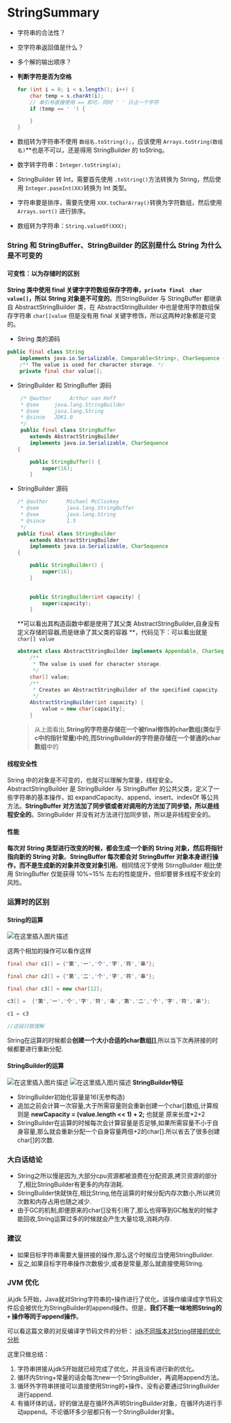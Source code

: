 

# StringSummary

- 字符串的合法性？
- 空字符串返回值是什么？
- 多个解的输出顺序？



- **判断字符是否为空格**

    ```java
    for (int i = 0; i < s.length(); i++) {
        char temp = s.charAt(i);
        // 单引号直接使用 == 即可，同时 ' ' 只占一个字符
        if (temp == ' ') {
    
        } 
    }
    ```

    

- 数组转为字符串不使用 `数组名.toString();`，应该使用 `Arrays.toString(数组名)`**也是不可以，还是得用 StringBuilder 的 toString。

- 数字转字符串：`Integer.toString(a);`
- StringBuilder 转 Int，需要首先使用 `.toString()`方法转换为 String，然后使用 `Integer.paseInt(XX)`转换为 Int 类型。
- 字符串要是排序，需要先使用 `XXX.toCharArray()`转换为字符数组，然后使用 `Arrays.sort()` 进行排序。

- 数组转为字符串：`String.valueOf(XXX);`





### String 和 StringBuffer、StringBuilder 的区别是什么 String 为什么是不可变的

#### 可变性：以为存储时的区别

  **String 类中使用 final 关键字字符数组保存字符串，`private final　char　value[]`，所以 String 对象是不可变的**。而StringBuilder 与 StringBuffer 都继承自 AbstractStringBuilder 类，在 AbstractStringBuilder 中也是使用字符数组保存字符串 `char[]value` 但是没有用 final 关键字修饰，所以这两种对象都是可变的。

- String 类的源码

```java
public final class String
    implements java.io.Serializable, Comparable<String>, CharSequence {
    /** The value is used for character storage. */
    private final char value[];
```

- StringBuilder 和 StringBuffer 源码

    ```java
     /* @author      Arthur van Hoff
     * @see     java.lang.StringBuilder
     * @see     java.lang.String
     * @since   JDK1.0
     */
     public final class StringBuffer
        extends AbstractStringBuilder
        implements java.io.Serializable, CharSequence
    {
    
        public StringBuffer() {
            super(16);
        }
    ```

- StringBuilder 源码

    ```java
    /* @author      Michael McCloskey
     * @see         java.lang.StringBuffer
     * @see         java.lang.String
     * @since       1.5
     */
    public final class StringBuilder
        extends AbstractStringBuilder
        implements java.io.Serializable, CharSequence
    {
    
        public StringBuilder() {
            super(16);
        }
    
       
        public StringBuilder(int capacity) {
            super(capacity);
        }
    
    ```

    **可以看出其构造函数中都是使用了其父类 AbstractStringBuilder,自身没有定义存储的容器,而是继承了其父类的容器 **，代码见下：可以看出就是 `char[] value`

    ```java
    abstract class AbstractStringBuilder implements Appendable, CharSequence {
        /**
         * The value is used for character storage.
         */
        char[] value;
        /**
         * Creates an AbstractStringBuilder of the specified capacity.
         */
        AbstractStringBuilder(int capacity) {
            value = new char[capacity];
        }
    
    ```

    > 从上面看出,**String的字符是存储在一个被final修饰的char数组(类似于c中的指针常量)中的,而StringBuilder的字符是存储在一个普通的char数组**中的

#### 线程安全性

 String 中的对象是不可变的，也就可以理解为常量，线程安全。AbstractStringBuilder 是 StringBuilder 与 StringBuffer 的公共父类，定义了一些字符串的基本操作，如 expandCapacity、append、insert、indexOf 等公共方法。**StringBuffer 对方法加了同步锁或者对调用的方法加了同步锁，所以是线程安全的**。StringBuilder 并没有对方法进行加同步锁，所以是非线程安全的。 

#### 性能　　

**每次对 String 类型进行改变的时候，都会生成一个新的 String 对象，然后将指针指向新的 String 对象**。**StringBuffer 每次都会对 StringBuffer 对象本身进行操作，而不是生成新的对象并改变对象引用**。相同情况下使用 StirngBuilder 相比使用 StringBuffer 仅能获得 10%~15% 左右的性能提升，但却要冒多线程不安全的风险。

 

### 运算时的区别

#### String的运算

![在这里插入图片描述](https://img-blog.csdnimg.cn/20190513113503305.png?x-oss-process=image/watermark,type_ZmFuZ3poZW5naGVpdGk,shadow_10,text_aHR0cHM6Ly9ibG9nLmNzZG4ubmV0L3NoZW5rZWRpbmc5MzUw,size_16,color_FFFFFF,t_70)

这两个相加的操作可以看作这样

```java
final char c1[] = {'第','一','个','字','符','串'};

final char c2[] = {'第','二','个','字','符','串'};

final char c3[] = new char[12];

c3[] =  {'第','一','个','字','符','串','第','二','个','字','符','串'};

c1 = c3

//这段只做理解
```

String在运算的时候都会**创建一个大小合适的char数组[]**,所以当下次再拼接的时候都要进行重新分配.

#### StringBuilder的运算

![在这里插入图片描述](https://img-blog.csdnimg.cn/20190513113553460.png?x-oss-process=image/watermark,type_ZmFuZ3poZW5naGVpdGk,shadow_10,text_aHR0cHM6Ly9ibG9nLmNzZG4ubmV0L3NoZW5rZWRpbmc5MzUw,size_16,color_FFFFFF,t_70)
![在这里插入图片描述](https://img-blog.csdnimg.cn/20190513113643860.png?x-oss-process=image/watermark,type_ZmFuZ3poZW5naGVpdGk,shadow_10,text_aHR0cHM6Ly9ibG9nLmNzZG4ubmV0L3NoZW5rZWRpbmc5MzUw,size_16,color_FFFFFF,t_70)
**StringBuilder特征**

- StringBuilder初始化容量是16(无参构造)
- 追加之前会计算一次容量,大于所需容量则会重新创建一个char[]数组,计算规则是 **newCapacity = (value.length << 1) + 2;** 也就是 原来长度*2+2
- StringBuilder在运算的时候每次会计算容量是否足够,如果所需容量不小于自身容量,那么就会重新分配一个自身容量两倍+2的char[].所以省去了很多创建char[]的次数.

### 大白话结论

- String之所以慢是因为,大部分cpu资源都被浪费在分配资源,拷贝资源的部分了,相比StringBuilder有更多的内存消耗.
- StringBuilder快就快在,相比String,他在运算的时候分配内存次数小,所以拷贝次数和内存占用也随之减少.
- 由于GC的机制,即便原来的char[]没有引用了,那么也得等到GC触发的时候才能回收,String运算过多的时候就会产生大量垃圾,消耗内存.

### 建议

- 如果目标字符串需要大量拼接的操作,那么这个时候应当使用StringBuilder.
- 反之,如果目标字符串操作次数极少,或者是常量,那么就直接使用String.



### JVM 优化

从jdk 5开始，Java就对String字符串的`+`操作进行了优化，该操作编译成字节码文件后会被优化为StringBuilder的append操作。但是，**我们不能一味地把String的`+` 操作等同于append操作**。

可以看这篇文章的对反编译字节码文件的分析：
[jdk不同版本对String拼接的优化分析](http://blog.csdn.net/kingszelda/article/details/54846069)

这里只做总结：

1. 字符串拼接从jdk5开始就已经完成了优化，并且没有进行新的优化。
2. 循环内String+常量的话会每次new一个StringBuilder，再调用append方法。
3. 循环外字符串拼接可以直接使用String的+操作，没有必要通过StringBuilder进行append.
4. 有循环体的话，好的做法是在循环外声明StringBuilder对象，在循环内进行手动append。不论循环多少层都只有一个StringBuilder对象。

